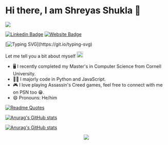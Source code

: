 Hi there, I am Shreyas Shukla 👋
======
![](https://komarev.com/ghpvc/?username=logicb0mb)

[![Linkedin Badge](https://img.shields.io/badge/-LinkedIn-0e76a8?style=flat-square&logo=Linkedin&logoColor=white)](https://www.linkedin.com/in/shreyasshukla16/)
[![Website Badge](https://img.shields.io/badge/Website-3b5998?style=flat-square&logo=google-chrome&logoColor=white)](https://logicb0mb.github.io/)

[![Typing SVG](https://readme-typing-svg.herokuapp.com?font=Fira+Code&pause=1000&color=F71616&width=650&lines=I+am+a+Computer+Science+graduate+from+Cornell.;Currently%2C+I+am+looking+for+job+opportunities.)](https://git.io/typing-svg)

Let me tell you a bit about myself <img src="https://emojis.slackmojis.com/emojis/images/1643514977/10031/60fps_parrot.gif?1643514977" width="20" />

* 🖥️ I recently completed my Master's in Computer Science from Cornell University.
* 👨‍💻 I majorly code in Python and JavaScript.
* 🎮 I love playing Assassin's Creed games, feel free to connect with me on PSN too 😁.
* 😄 Pronouns: He/him

[![Readme Quotes](https://quotes-github-readme.vercel.app/api?type=horizontal&theme=dark)](https://github.com/piyushsuthar/github-readme-quotes)

<!--
<p align="left">
  <img src="https://quotes-github-readme.vercel.app/api?type=horizontal&theme=dark)](https://github.com/piyushsuthar/github-readme-quotes" />
</p>
-->

[![Anurag's GitHub stats](https://github-readme-stats.vercel.app/api?username=logicb0mb&hide=stars&count_private=true&show_icons=true&theme=codeSTACKr#gh-dark-mode-only)](https://github.com/anuraghazra/github-readme-stats#gh-dark-mode-only)

[![Anurag's GitHub stats](https://github-readme-stats.vercel.app/api?username=logicb0mb&hide=stars&count_private=true&show_icons=true&theme=gruvbox_light#gh-light-mode-only)](https://github.com/anuraghazra/github-readme-stats#gh-light-mode-only)

<p align="center">
  <img src="https://capsule-render.vercel.app/api?type=waving&color=gradient&height=110&section=footer&animation=twinkling"/>
</p>

<!--
**logicb0mb/logicb0mb** is a ✨ _special_ ✨ repository because its `README.md` (this file) appears on your GitHub profile.

Here are some ideas to get you started:

- 🔭 I’m currently working on ...
- 🌱 I’m currently learning ...
- 👯 I’m looking to collaborate on ...
- 🤔 I’m looking for help with ...
- 💬 Ask me about ...
- 📫 How to reach me: ...
- 😄 Pronouns: ...
- ⚡ Fun fact: ...
-->
